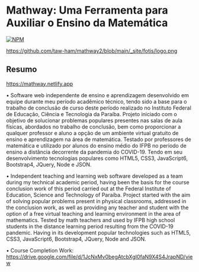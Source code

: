 # Mathway: Uma Ferramenta para Auxiliar o Ensino da Matemática
[![NPM](https://img.shields.io/npm/l/react)](https://github.com/taw-ham/mathway2/blob/main/license)

https://github.com/taw-ham/mathway2/blob/main/_site/fotis/logo.png

## Resumo

https://mathway.netlify.app

• Software web independente de ensino e aprendizagem desenvolvido em equipe durante meu período acadêmico técnico, tendo sido a base para o trabalho de conclusão de curso deste período realizado no Instituto Federal de Educação, Ciência e Tecnologia da Paraíba. Projeto iniciado com o objetivo de solucionar problemas populares presentes nas salas de aula físicas, abordados no trabalho de conclusão, bem como proporcionar a qualquer professor e aluno a opção de um ambiente virtual gratuito de ensino e aprendizagem na área de matemática. Testado por professores de matemática e utilizado por alunos do ensino médio do IFPB no período de ensino a distância decorrente da pandemia do COVID-19. Tendo em seu desenvolvimento tecnologias populares como HTML5, CSS3, JavaScript6, Bootstrap4, JQuery, Node e JSON.

• Independent teaching and learning web software developed as a team during my technical academic period, having been the basis for the course conclusion work of this period carried out at the Federal Institute of Education, Science and Technology of Paraíba. Project started with the aim of solving popular problems present in physical classrooms, addressed in the conclusion work, as well as providing any teacher and student with the option of a free virtual teaching and learning environment in the area of mathematics. Tested by math teachers and used by IFPB high school students in the distance learning period resulting from the COVID-19 pandemic. Having in its development popular technologies such as HTML5, CSS3, JavaScript6, Bootstrap4, JQuery, Node and JSON.

• Course Completion Work: https://drive.google.com/file/d/1JcNxMv0begAtcbXgI0faN9X4S4JrapND/view
